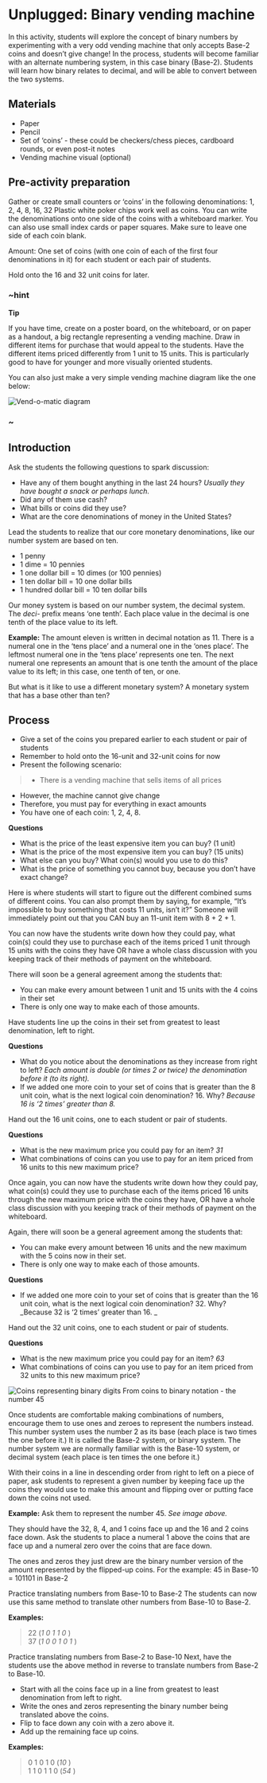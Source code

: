 # Unplugged: Binary vending machine

In this activity, students will explore the concept of binary numbers by experimenting with a very odd vending machine that only accepts Base-2 coins and doesn’t give change! In the process, students will become familiar with an alternate numbering system, in this case binary (Base-2). Students will learn how binary relates to decimal, and will be able to convert between the two systems.

## Materials

* Paper
* Pencil
* Set of ‘coins’ - these could be checkers/chess pieces, cardboard rounds, or even post-it notes
* Vending machine visual (optional) 

## Pre-activity preparation

Gather or create small counters or ‘coins’ in the following denominations: 1, 2, 4, 8, 16, 32 Plastic white poker chips work well as coins. You can write the denominations onto one side of the coins with a whiteboard marker. You can also use small index cards or paper squares. Make sure to leave one side of each coin blank.

Amount: One set of coins (with one coin of each of the first four denominations in it) for each student or each pair of students.

Hold onto the 16 and 32 unit coins for later.

### ~hint

**Tip**

If you have time, create on a poster board, on the whiteboard, or on paper as a handout, a big rectangle representing a vending machine. Draw in different items for purchase that would appeal to the students. Have the different items priced differently from 1 unit to 15 units. This is particularly good to have for younger and more visually oriented students.

You can also just make a very simple vending machine diagram like the one below:

![Vend-o-matic diagram](/static/courses/csintro/binary/vendomatic.png)

### ~

## Introduction

Ask the students the following questions to spark discussion:

* Have any of them bought anything in the last 24 hours? *Usually they have bought a snack or perhaps lunch.*
* Did any of them use cash? 
* What bills or coins did they use? 
* What are the core denominations of money in the United States?

Lead the students to realize that our core monetary denominations, like our number system are based on ten.

* 1 penny
* 1 dime = 10 pennies
* 1 one dollar bill = 10 dimes (or 100 pennies)
* 1 ten dollar bill = 10 one dollar bills
* 1 hundred dollar bill = 10 ten dollar bills

Our money system is based on our number system, the decimal system. The *deci-* prefix means ‘one tenth’. Each place value in the decimal is one tenth of the place value to its left.

**Example:** The amount eleven is written in decimal notation as 11. There is a numeral one in the ‘tens place’ and a numeral one in the ‘ones place’. The leftmost numeral one in the ‘tens place’ represents one ten. The next numeral one represents an amount that is one tenth the amount of the place value to its left; in this case, one tenth of ten, or one.

But what is it like to use a different monetary system? A monetary system that has a base other than ten?

## Process

* Give a set of the coins you prepared earlier to each student or pair of students
* Remember to hold onto the 16-unit and 32-unit coins for now
* Present the following scenario:

> * There is a vending machine that sells items of all prices

* However, the machine cannot give change
* Therefore, you must pay for everything in exact amounts 
* You have one of each coin: 1, 2, 4, 8.

**Questions**

* What is the price of the least expensive item you can buy? (1 unit)
* What is the price of the most expensive item you can buy? (15 units) 
* What else can you buy? What coin(s) would you use to do this?
* What is the price of something you cannot buy, because you don’t have exact change? 

Here is where students will start to figure out the different combined sums of different coins. You can also prompt them by saying, for example, “It’s impossible to buy something that costs 11 units, isn’t it?” Someone will immediately point out that you CAN buy an 11-unit item with 8 + 2 + 1.

You can now have the students write down how they could pay, what coin(s) could they use to purchase each of the items priced 1 unit through 15 units with the coins they have OR have a whole class discussion with you keeping track of their methods of payment on the whiteboard.

There will soon be a general agreement among the students that:

* You can make every amount between 1 unit and 15 units with the 4 coins in their set
* There is only one way to make each of those amounts.

Have students line up the coins in their set from greatest to least denomination, left to right.

**Questions**

* What do you notice about the denominations as they increase from right to left? *Each amount is double (or times 2 or twice) the denomination before it (to its right).*
* If we added one more coin to your set of coins that is greater than the 8 unit coin, what is the next logical coin denomination? 16. Why? *Because 16 is ‘2 times’ greater than 8.*

Hand out the 16 unit coins, one to each student or pair of students.

**Questions**

* What is the new maximum price you could pay for an item? *31*
* What combinations of coins can you use to pay for an item priced from 16 units to this new maximum price? 

Once again, you can now have the students write down how they could pay, what coin(s) could they use to purchase each of the items priced 16 units through the new maximum price with the coins they have, OR have a whole class discussion with you keeping track of their methods of payment on the whiteboard.

Again, there will soon be a general agreement among the students that:

* You can make every amount between 16 units and the new maximum with the 5 coins now in their set.
* There is only one way to make each of those amounts.

**Questions**

* If we added one more coin to your set of coins that is greater than the 16 unit coin, what is the next logical coin denomination? 32. Why? _Because 32 is ‘2 times’ greater than 16. _

Hand out the 32 unit coins, one to each student or pair of students.

**Questions**

* What is the new maximum price you could pay for an item? *63*
* What combinations of coins can you use to pay for an item priced from 32 units to this new maximum price? 

![Coins representing binary digits](/static/courses/csintro/binary/binary-place-values.png) From coins to binary notation - the number 45

Once students are comfortable making combinations of numbers, encourage them to use ones and zeroes to represent the numbers instead. This number system uses the number 2 as its base (each place is two times the one before it.) It is called the Base-2 system, or binary system. The number system we are normally familiar with is the Base-10 system, or decimal system (each place is ten times the one before it.)

With their coins in a line in descending order from right to left on a piece of paper, ask students to represent a given number by keeping face up the coins they would use to make this amount and flipping over or putting face down the coins not used.

**Example:** Ask them to represent the number 45. *See image above.*

They should have the 32, 8, 4, and 1 coins face up and the 16 and 2 coins face down. Ask the students to place a numeral 1 above the coins that are face up and a numeral zero over the coins that are face down.

The ones and zeros they just drew are the binary number version of the amount represented by the flipped-up coins. For the example: 45 in Base-10 = 101101 in Base-2

Practice translating numbers from Base-10 to Base-2 The students can now use this same method to translate other numbers from Base-10 to Base-2.

**Examples:**

> 22 (*1 0 1 1 0* )  
> 37 (*1 0 0 1 0 1* )

Practice translating numbers from Base-2 to Base-10 Next, have the students use the above method in reverse to translate numbers from Base-2 to Base-10.

* Start with all the coins face up in a line from greatest to least denomination from left to right.
* Write the ones and zeros representing the binary number being translated above the coins.
* Flip to face down any coin with a zero above it.
* Add up the remaining face up coins.

**Examples:**

> 0 1 0 1 0 (*10* )  
> 1 1 0 1 1 0 (*54* )